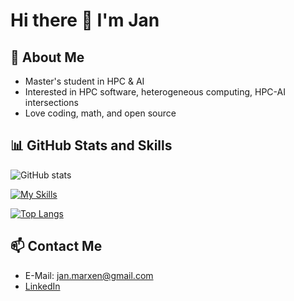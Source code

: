 # Hi there 👋 I'm Jan

## 🚀 About Me
- Master's student in HPC & AI
- Interested in HPC software, heterogeneous computing, HPC-AI intersections
- Love coding, math, and open source

## 📊 GitHub Stats and Skills

![GitHub stats](https://github-readme-stats.vercel.app/api?username=janmarxen&show_icons=true&theme=radical)

[![My Skills](https://skillicons.dev/icons?i=cpp,python,julia,matlab,kubernetes,docker,git,cuda,pytorch,mpi,openmp,slurm,sql,nosql,linux&theme=light)](https://skillicons.dev)

[![Top Langs](https://github-readme-stats.vercel.app/api/top-langs/?username=janmarxen&langs_count=8)](https://github.com/anuraghazra/github-readme-stats)

## 📫 Contact Me

- E-Mail: jan.marxen@gmail.com
- [LinkedIn](linkedin.com/in/jan-esquível-marxen-730a051a4/)
